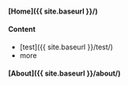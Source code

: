 #### [Home]({{ site.baseurl }}/)

#### Content
* [test]({{ site.baseurl }}/test/)
* more

#### [About]({{ site.baseurl }}/about/)
